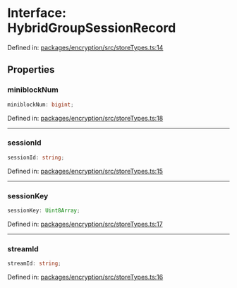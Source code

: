 # Interface: HybridGroupSessionRecord

Defined in: [packages/encryption/src/storeTypes.ts:14](https://github.com/towns-protocol/towns/blob/0db1fd0ac7258e8db8cedfb6183e8eade8284fa1/packages/encryption/src/storeTypes.ts#L14)

## Properties

### miniblockNum

```ts
miniblockNum: bigint;
```

Defined in: [packages/encryption/src/storeTypes.ts:18](https://github.com/towns-protocol/towns/blob/0db1fd0ac7258e8db8cedfb6183e8eade8284fa1/packages/encryption/src/storeTypes.ts#L18)

***

### sessionId

```ts
sessionId: string;
```

Defined in: [packages/encryption/src/storeTypes.ts:15](https://github.com/towns-protocol/towns/blob/0db1fd0ac7258e8db8cedfb6183e8eade8284fa1/packages/encryption/src/storeTypes.ts#L15)

***

### sessionKey

```ts
sessionKey: Uint8Array;
```

Defined in: [packages/encryption/src/storeTypes.ts:17](https://github.com/towns-protocol/towns/blob/0db1fd0ac7258e8db8cedfb6183e8eade8284fa1/packages/encryption/src/storeTypes.ts#L17)

***

### streamId

```ts
streamId: string;
```

Defined in: [packages/encryption/src/storeTypes.ts:16](https://github.com/towns-protocol/towns/blob/0db1fd0ac7258e8db8cedfb6183e8eade8284fa1/packages/encryption/src/storeTypes.ts#L16)
